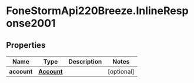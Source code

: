 # FoneStormApi220Breeze.InlineResponse2001

## Properties
Name | Type | Description | Notes
------------ | ------------- | ------------- | -------------
**account** | [**Account**](Account.md) |  | [optional] 



